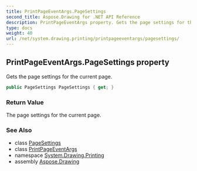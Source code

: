 ```yaml
---
title: PrintPageEventArgs.PageSettings
second_title: Aspose.Drawing for .NET API Reference
description: PrintPageEventArgs property. Gets the page settings for the current page
type: docs
weight: 40
url: /net/system.drawing.printing/printpageeventargs/pagesettings/
---
```

## PrintPageEventArgs.PageSettings property

Gets the page settings for the current page.

```csharp
public PageSettings PageSettings { get; }
```

### Return Value

The page settings for the current page.

### See Also

* class [PageSettings](../../pagesettings/)
* class [PrintPageEventArgs](../)
* namespace [System.Drawing.Printing](../../printpageeventargs/)
* assembly [Aspose.Drawing](../../../)


